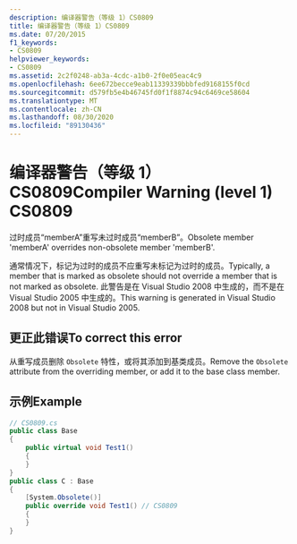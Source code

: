 ```yaml
---
description: 编译器警告（等级 1）CS0809
title: 编译器警告（等级 1）CS0809
ms.date: 07/20/2015
f1_keywords:
- CS0809
helpviewer_keywords:
- CS0809
ms.assetid: 2c2f0248-ab3a-4cdc-a1b0-2f0e05eac4c9
ms.openlocfilehash: 6ee672becce9eab11339339bbbfed9168155f0cd
ms.sourcegitcommit: d579fb5e4b46745fd0f1f8874c94c6469ce58604
ms.translationtype: MT
ms.contentlocale: zh-CN
ms.lasthandoff: 08/30/2020
ms.locfileid: "89130436"
---
```

# <a name="compiler-warning-level-1-cs0809"></a><span data-ttu-id="b6588-103">编译器警告（等级 1）CS0809</span><span class="sxs-lookup"><span data-stu-id="b6588-103">Compiler Warning (level 1) CS0809</span></span>

<span data-ttu-id="b6588-104">过时成员“memberA”重写未过时成员“memberB”。</span><span class="sxs-lookup"><span data-stu-id="b6588-104">Obsolete member 'memberA' overrides non-obsolete member 'memberB'.</span></span>

<span data-ttu-id="b6588-105">通常情况下，标记为过时的成员不应重写未标记为过时的成员。</span><span class="sxs-lookup"><span data-stu-id="b6588-105">Typically, a member that is marked as obsolete should not override a member that is not marked as obsolete.</span></span> <span data-ttu-id="b6588-106">此警告是在 Visual Studio 2008 中生成的，而不是在 Visual Studio 2005 中生成的。</span><span class="sxs-lookup"><span data-stu-id="b6588-106">This warning is generated in Visual Studio 2008 but not in Visual Studio 2005.</span></span>

## <a name="to-correct-this-error"></a><span data-ttu-id="b6588-107">更正此错误</span><span class="sxs-lookup"><span data-stu-id="b6588-107">To correct this error</span></span>

<span data-ttu-id="b6588-108">从重写成员删除 `Obsolete` 特性，或将其添加到基类成员。</span><span class="sxs-lookup"><span data-stu-id="b6588-108">Remove the `Obsolete` attribute from the overriding member, or add it to the base class member.</span></span>

## <a name="example"></a><span data-ttu-id="b6588-109">示例</span><span class="sxs-lookup"><span data-stu-id="b6588-109">Example</span></span>

```csharp
// CS0809.cs
public class Base
{
    public virtual void Test1()
    {
    }
}
public class C : Base
{
    [System.Obsolete()]
    public override void Test1() // CS0809
    {
    }
}
```
